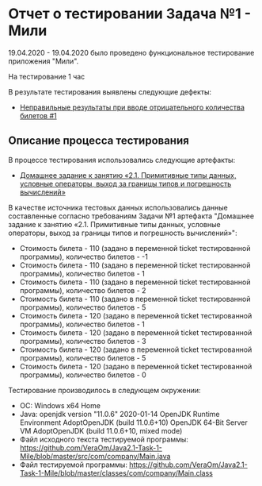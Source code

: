 #  Отчет о тестировании Задача №1 - Мили
19.04.2020 - 19.04.2020 было проведено функциональное тестирование приложения "Мили".

На тестирование 1 час

В результате тестирования выявлены следующие дефекты:
* [Неправильные результаты при вводе отрицательного количества билетов #1](https://github.com/VeraOm/Task1-KeyValidator/issues/1#issue-594302189)

## Описание процесса тестирования

В процессе тестирования использовались следующие артефакты:
* [Домашнее задание к занятию «2.1. Примитивные типы данных, условные операторы, выход за границы типов и погрешность вычислений»](https://github.com/netology-code/javaqa-homeworks/blob/master/data/README.md)


В качестве источника тестовых данных использовались данные составленные согласно требованиям Задачи №1 артефакта "Домашнее задание к занятию «2.1. Примитивные типы данных, условные операторы, выход за границы типов и погрешность вычислений»":
* Стоимость билета - 110 (задано в переменной ticket тестированной программы), количество билетов - -1
* Стоимость билета - 110 (задано в переменной ticket тестированной программы), количество билетов - 1
* Стоимость билета - 110 (задано в переменной ticket тестированной программы), количество билетов - 2
* Стоимость билета - 110 (задано в переменной ticket тестированной программы), количество билетов - 5
* Стоимость билета - 120 (задано в переменной ticket тестированной программы), количество билетов - 1
* Стоимость билета - 120 (задано в переменной ticket тестированной программы), количество билетов - 3
* Стоимость билета - 120 (задано в переменной ticket тестированной программы), количество билетов - 5
* Стоимость билета - 120 (задано в переменной ticket тестированной программы), количество билетов - 0

Тестирование производилось в следующем окружении:
*  ОС: Windows x64 Home
* Java: openjdk version "11.0.6" 2020-01-14
   OpenJDK Runtime Environment AdoptOpenJDK (build 11.0.6+10)
   OpenJDK 64-Bit Server VM AdoptOpenJDK (build 11.0.6+10, mixed mode)
* Файл исходного текста тестируемой программы: https://github.com/VeraOm/Java2.1-Task-1-Mile/blob/master/src/com/company/Main.java 
* Файл тестируемой программы: https://github.com/VeraOm/Java2.1-Task-1-Mile/blob/master/classes/com/company/Main.class 

